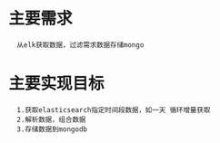 
# 主要需求
      从elk获取数据，过滤需求数据存储mongo

# 主要实现目标
      1.获取elasticsearch指定时间段数据，如一天 循环增量获取
      2.解析数据，组合数据
      3.存储数据到mongodb